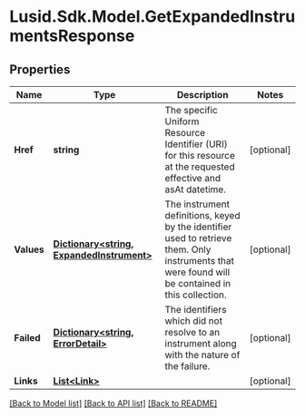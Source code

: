 
# Lusid.Sdk.Model.GetExpandedInstrumentsResponse

## Properties

Name | Type | Description | Notes
------------ | ------------- | ------------- | -------------
**Href** | **string** | The specific Uniform Resource Identifier (URI) for this resource at the requested effective and asAt datetime. | [optional] 
**Values** | [**Dictionary&lt;string, ExpandedInstrument&gt;**](ExpandedInstrument.md) | The instrument definitions, keyed by the identifier used to retrieve them. Only instruments that were found will be contained in this collection. | [optional] 
**Failed** | [**Dictionary&lt;string, ErrorDetail&gt;**](ErrorDetail.md) | The identifiers which did not resolve to an instrument along with the nature of the failure. | [optional] 
**Links** | [**List&lt;Link&gt;**](Link.md) |  | [optional] 

[[Back to Model list]](../README.md#documentation-for-models)
[[Back to API list]](../README.md#documentation-for-api-endpoints)
[[Back to README]](../README.md)

